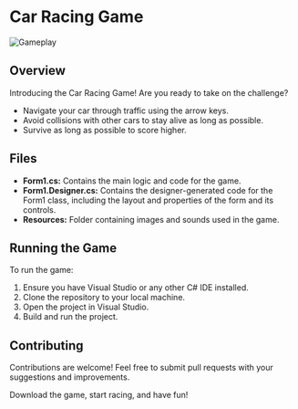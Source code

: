 # Car Racing Game

![Gameplay](https://www.mooict.com/c-tutorial-top-down-car-racing-game-with-visual-studio/)

## Overview

Introducing the Car Racing Game! Are you ready to take on the challenge?

- Navigate your car through traffic using the arrow keys.
- Avoid collisions with other cars to stay alive as long as possible.
- Survive as long as possible to score higher.

## Files

- **Form1.cs:** Contains the main logic and code for the game.
- **Form1.Designer.cs:** Contains the designer-generated code for the Form1 class, including the layout and properties of the form and its controls.
- **Resources:** Folder containing images and sounds used in the game.

## Running the Game

To run the game:

1. Ensure you have Visual Studio or any other C# IDE installed.
2. Clone the repository to your local machine.
3. Open the project in Visual Studio.
4. Build and run the project.

## Contributing

Contributions are welcome! Feel free to submit pull requests with your suggestions and improvements.

Download the game, start racing, and have fun!
